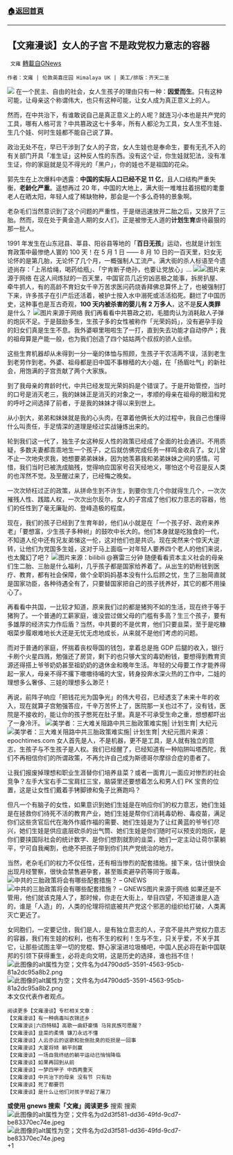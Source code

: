 ###  [:house:返回首頁](https://github.com/ourhimalayas/txt)
---

## 【文雍漫谈】女人的子宫 不是政党权力意志的容器
` 文雍` [轉載自GNews](https://gnews.org/zh-hans/1315859/)

```
作者：文雍 | 伦敦英喜庄园 Himalaya UK | 美工/排版：齐天二圣
```

![]()![](https://gnews-media-offload.s3.amazonaws.com/wp-content/uploads/2021/06/11212532/20210611-01-2-scaled.jpg)
在一个民主、自由的社会，女人生孩子的理由只有一种：**因爱而生**。只有这种可能，让母亲这个称谓伟大，也只有这种可能，让女人成为真正意义上的人。

然而，在中共治下，有谁敢说自己是真正意义上的人呢？就连习小本也是共产党的工具，哪有人格可言？中共篡政这七十多年，所有人都沦为工具，女人生不生娃、生几个娃、何时生娃都不能自己说了算。

政治无处不在，早已干涉到了女人的子宫，女人生娃也是奉命生，要有无孔不入的有关部门开具「准生证」这种反人性的东西。没有这个证，你生娃就犯法，没有准生证，你的家庭就是见不得光的「黑户」，你的娃也不是祖国的花朵。

郭先生在上次爆料中透露：**中国的实际人口已经不足 11 亿**，且人口结构严重失衡，**老龄化严重**。遥想再过 20 年，中国的大地上，满大街一堆堆拄着拐棍的耄耋老人在晒太阳，年轻人成了稀缺物种，那会是一个多么奇特的景象啊。

老杂毛们当然意识到了这个问题的严重性，于是继迅速放开二胎之后，又放开了三胎。然而，现在处于黄金造人期的女人们，正是被惨无人道的**计划生育**虐待最狠的那一批人。

1991 年发生在山东冠县、莘县、阳谷县等地的「**百日无孩**」运动，也就是计划生育政策中最惨绝人寰的 100 天！在 5 月 1 日 —— 8 月 10 日的一百天里，妇女无论怀的是第几胎，无论怀了几个月，一概强制人工流产。满大街的杀人标语至今遗迹尚存：「上吊给绳，喝药给瓶」、「宁肯断子绝孙，也要让党放心」…
![]()![](https://gnews-media-offload.s3.amazonaws.com/wp-content/uploads/2021/06/11221404/WhatsApp-Image-2021-06-11-at-5.47.18-PM.jpeg)![]()![](https://gnews-media-offload.s3.amazonaws.com/wp-content/uploads/2021/06/11221436/WhatsApp-Image-2021-06-11-at-5.47.29-PM.jpeg)图片来源于网络
在这人间炼狱的一百天里，中国官员几近穷凶恶极之能事，拆房扒屋、牵牛抓人，有的高龄不育妇女千辛万苦求医问药烧香拜佛总算怀上了，也被强制打下来，许多孩子在引产后还活着，被护士按入水中溺死或活活掐死。翻烂了中国历史，这种事也是亙古奇观，**100 天内被杀害的婴儿有 2 万多人**，这不是**反人类罪**是什么？
![]()![](https://gnews.org/wp-content/uploads/2021/03/%E5%B0%81%E9%9D%A2-35.png)图片来源于网络
我们再看看中共篡政之初，毛腊肉认为消耗敌人子弹的炮灰不足。于是鼓励多生，生孩子多的女性被称作「光荣妈妈」，没有避孕手段的妇女们真是生生不息。我外婆噼里啪啦生了一打，直到失去功能才自动停产；我的祖母算是产能一般，也为我们创造了四个姑姑两个叔叔的骄人业绩。

这些生育机器却从未得到一分一毫的体恤与照顾，生孩子干农活两不误，活到老生到老劳作到老。外婆、祖母都是旧中国不事稼穑的大小姐，在「扬眉吐气」的新社会，用饱满的子宫贡献了两个大家族。

到了我母亲的育龄时代，中共已经发现光荣妈妈是个错误了。于是开始管控，当时的口号是消灭老三，我的妹妹正是消灭的对象之一，孝顺的母亲在祖母的眼泪和党的呼吁之间选择了前者，于是我的妹妹才得以来到世上。

从小到大，弟弟和妹妹就是我的心头肉，在罩着他俩长大的过程中，我自己也懂得什么叫责任，手足情深的道理是经过实战锤炼出来的。

轮到我们这一代了，独生子女这种反人性的政策已经成了全面的社会通识。不用质疑，多数夫妻都乖乖地生一个孩子，之后就仿佛完成任务一样鸣金收兵了。女儿曾不止一次地央求我，她想要弟弟妹妹，因为她羡慕我和弟弟妹妹之间的感情。可惜，我们当时已被洗成脑残，觉得响应国家号召天经地义，哪怕这个号召是反人类的也浑然不觉。及至醒过来了，已经悔之晚矣。

一次次矫枉过正的政策，从拼命生到不许生，到要你生几个你就得生几个，一次次摧残人性、践踏人权，一次次出尔反尔，女人的子宫成了他们权力意志的容器，他们的任性到了毫无廉耻的、登峰造极的程度。

现在，我们的孩子已经到了生育年龄，他们从小就是在「一个孩子好、政府来养老」「要想富，少生孩子多种树」的鼓吹中长大的。他们本身就是吃独食的一代，不知道人伦中还有兄友弟悌这一伦，这对他们也是共识。现在突然来个惊天大逆转，让他们为党国多生娃，这对于马上面临一对年轻人要养四个老人的他们来说，也太魔幻了吧？
![]()![](https://gnews-media-offload.s3.amazonaws.com/wp-content/uploads/2021/06/11223520/Screen-Shot-2021-06-11-at-7.34.31-PM.png)图片来源：bilibili @赛雷三分钟
随便看看资本主义社会的母亲们生二胎、三胎是什么福利，几乎孩子都是国家给养着了。从出生的奶粉钱到医疗、教育，都有社会保障，做个全职妈妈基本没有什么后顾之忧，生了三胎简直就是国家功臣，各种待遇全有了，只要替国家把自己的孩子抚养好，其它的都不用操心了。

再看看中共国，一比较才知道，原来我们过的都是猪狗不如的生活，现在终于等于猪狗了。一个普通的工薪家庭，谁没尝过做父母的门槛有多高？生三个孩子，要有多雄厚的经济实力作后盾？当然，中共要的不是优育，他们只要韭菜，至于是吃糠咽菜步履艰难地长大还是无忧无虑地成长，从来就不是他们考虑的问题。

而对于普通的家庭，怀揣着丧权辱国的钱包，拿着总是拖 GDP 后腿的收入，银行卡刷个火星四溅，勉强还了房贷，剩下的也只够大宝的毒奶粉钱，要想得到教育资源还得搭上爷爷奶奶甚至祖奶奶的退休金和晚年生活。年轻的父母要工作才能养得起一家人，母亲不得不撂下嗷嗷待哺的大宝，转身投奔水深火热的工作中，二娃的理想多么奢侈、三娃的理想多么渺茫！

再说，前阵子响应「把钱花光为国争光」的伟大号召，已经透支了未来十年的收入，现在就算子宫勉强答应，千辛万苦怀上了，医院那一关也过不了，没有钱，医院是不接收的，能让你的孩子憋死在肚子里。真是不可承受生命之重，想想都吓出了一身冷汗。
![美学者：三大难关阻路中共三胎政策难实施| 计划生育| 大纪元]()![美学者：三大难关阻路中共三胎政策难实施| 计划生育| 大纪元](https://i.epochtimes.com/assets/uploads/2011/10/1110190448401459-450x286.jpg)图片来源：epochtimes.com
女人首先是人，不是机器，更不是工具，是人就有独立的意志，生孩子与不生孩子是人权。我们已经醒了，已经知道有一种陷阱叫塔西陀，我们不再相信你们的所谓政策，不再允许自己成为斯德哥尔摩综合症的患者了。

让我们报废掉理想和职业生涯替你们培养韭菜？或者一面育儿一面应对惨烈的社会竞争？左手大宝右手二宝肩扛三宝，脑袋里还要想着怎么和男人们 PK 宝贵的位置，这是让女性们戴着手铐脚镣和兔子比赛跑吗？

但凡一个有脑子的女性，如果意识到她们生娃是在响应你们的权力意志，她们生娃是在拯救你们待死不活的教育产业，她们生娃是帮你们消耗毒奶粉、毒疫苗，满足你们这些贪官后代在海外作威作福的需要、她们生娃是为了让红黄蓝的爷爷们尽兴，她们生娃是供应底层砍杀的出气筒、她们生娃是你们随时可以预支的炮灰，是你们要挟国际社会的统计数字、是你们想割就割的韭菜，她们一定主动让荷尔蒙躺平，宁可自我阉割，也绝不把孩子带到你们共产党统治的地方。

当然，老杂毛们的权力不仅任性，还有相当惨烈的配套措施。接下来，估计很快会出现月经警察，很快会禁售避孕套，甚至贩卖避孕药等同于贩毒。
![中共的三胎政策将会有哪些配套措施？ – GNEWS]()![中共的三胎政策将会有哪些配套措施？ – GNEWS](https://gnews-media-offload.s3.amazonaws.com/wp-content/uploads/2021/06/08235005/Screenshot-2021-06-08-8.44.22-PM.png)图片来源于网络
如果还是不管用，他们就该克隆人了，那时候，你走在大街上，举目四望，不知道谁是人造的，谁是「人造」的，人类的伦理将彻底被共产党这个邪恶的组织给打破，人类离灭亡更近了。

女同胞们，一定要记住，我们是人，是有独立意志的人，子宫不是共产党权力意志的容器，我们有生娃的权利，也有不生的权利！生与不生，只关乎爱，不关乎其它，让那些试图主宰一切的党棍、野心家滚进垃圾桶吧，中国人民必将在新中国联邦的引领下获得重生，必将走向文明，这是历史的选择，谁也挡不住！
![此图像的alt属性为空；文件名为d4790dd5-3591-4563-95cb-81a2dc95a8b2.png]()![此图像的alt属性为空；文件名为d4790dd5-3591-4563-95cb-81a2dc95a8b2.png](https://spark.adobe.com/page/TpJocOn8rn7jt/images/d4790dd5-3591-4563-95cb-81a2dc95a8b2.png?asset_id=cb0c9ddf-8396-48bb-a41e-7a777433a539&amp;img_etag=%22c238128d3b6d8e3ea97d8367127f9a3a%22&amp;size=1024)
本文仅代表作者观点。


```
阅读更多【文雍漫谈】专栏相关文章：
【文雍漫谈】有一种病毒叫衣锦还乡
【文雍漫谈|六四特稿】高歌一曲舒豪情 马背民族可愿醒？
【文雍漫谈】韭菜的柔情 镰刀永远不懂
【文雍漫谈】人云亦云的讴歌和批倒批臭的贬损是一回事
【文雍漫谈】大厦将倾 躺平则赢 
【文雍漫谈】一场自我终结的躺平运动已悄悄降临
【文雍漫谈】如果再回到从前
【文雍漫谈】一梦四甲子 中西两重天 
【文雍漫谈】中共治下的母亲 没有节 只有劫
【文雍漫谈】死了都要罚 
【文雍漫谈】是什么让他们对孩子举起了屠刀
```


**或使用 gnews 搜索「文雍」阅读更多**
搜索
搜索
![此图像的alt属性为空；文件名为d2d3f581-dd36-49fd-9cd7-be83370ec74e.jpeg]()![此图像的alt属性为空；文件名为d2d3f581-dd36-49fd-9cd7-be83370ec74e.jpeg](https://gnews.org/wp-content/uploads/2021/04/d2d3f581-dd36-49fd-9cd7-be83370ec74e.jpeg)
+1
